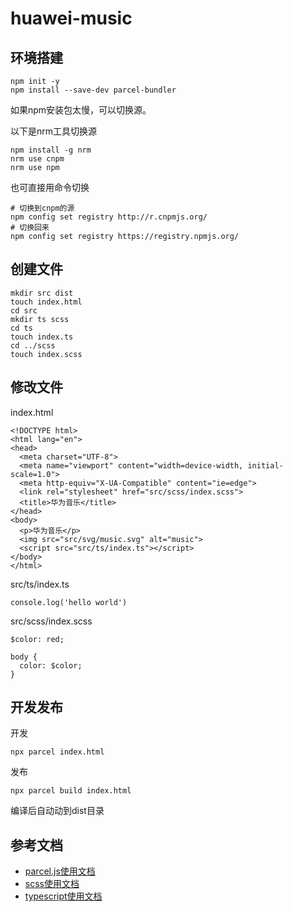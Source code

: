 # huawei-music

## 环境搭建

```
npm init -y
npm install --save-dev parcel-bundler
```

如果npm安装包太慢，可以切换源。

以下是nrm工具切换源

```
npm install -g nrm
nrm use cnpm
nrm use npm
```
也可直接用命令切换

```
# 切换到cnpm的源
npm config set registry http://r.cnpmjs.org/
# 切换回来
npm config set registry https://registry.npmjs.org/
```

## 创建文件
```
mkdir src dist
touch index.html
cd src
mkdir ts scss
cd ts
touch index.ts
cd ../scss
touch index.scss
```

## 修改文件
index.html

```
<!DOCTYPE html>
<html lang="en">
<head>
  <meta charset="UTF-8">
  <meta name="viewport" content="width=device-width, initial-scale=1.0">
  <meta http-equiv="X-UA-Compatible" content="ie=edge">
  <link rel="stylesheet" href="src/scss/index.scss">
  <title>华为音乐</title>
</head>
<body>
  <p>华为音乐</p>
  <img src="src/svg/music.svg" alt="music">
  <script src="src/ts/index.ts"></script>  
</body>
</html>
```

src/ts/index.ts

```
console.log('hello world')
```

src/scss/index.scss

```
$color: red;

body {
  color: $color;
}
```

## 开发发布
开发

```
npx parcel index.html
```

发布

```
npx parcel build index.html
```
编译后自动动到dist目录

## 参考文档
- [parcel.js使用文档](https://parceljs.org/getting_started.html)
- [scss使用文档](https://www.sasscss.com/getting-started/)
- [typescript使用文档](https://www.tslang.cn/docs/handbook/basic-types.html)
